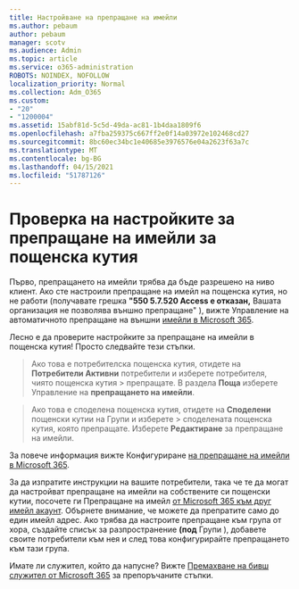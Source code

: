 ```yaml
---
title: Настройване на препращане на имейли
ms.author: pebaum
author: pebaum
manager: scotv
ms.audience: Admin
ms.topic: article
ms.service: o365-administration
ROBOTS: NOINDEX, NOFOLLOW
localization_priority: Normal
ms.collection: Adm_O365
ms.custom:
- "20"
- "1200004"
ms.assetid: 15abf81d-5c5d-49da-ac81-1b4daa1809f6
ms.openlocfilehash: a7fba259375c667ff2e0f14a03972e102468cd27
ms.sourcegitcommit: 8bc60ec34bc1e40685e3976576e04a2623f63a7c
ms.translationtype: MT
ms.contentlocale: bg-BG
ms.lasthandoff: 04/15/2021
ms.locfileid: "51787126"
---
```

# <a name="check-the-email-forwarding-settings-for-a-mailbox"></a>Проверка на настройките за препращане на имейли за пощенска кутия

Първо, препращането на имейли трябва да бъде разрешено на ниво клиент. Ако сте настроили препращане на имейл на пощенска кутия, но не работи (получавате грешка **"550 5.7.520 Access е отказан,** Вашата организация не позволява външно препращане" ), вижте Управление на автоматичното препращане на външни [имейли в Microsoft 365](https://docs.microsoft.com/microsoft-365/security/office-365-security/external-email-forwarding?view=o365-worldwide).

Лесно е да проверите настройките за препращане на имейли в пощенска кутия! Просто следвайте тези стъпки.
  
> Ако това е потребителска пощенска кутия, отидете на **Потребители Активни** потребители и изберете потребителя, чиято пощенска кутия \>  препращате. В раздела **Поща** изберете Управление на **препращането на имейли**.

> Ако това е споделена пощенска кутия, отидете на **Споделени** пощенски кутии на Групи и изберете \>  споделената пощенска кутия, която препращате. Изберете **Редактиране** за препращане на имейли.

За повече информация вижте Конфигуриране [на препращане на имейли в Microsoft 365](https://docs.microsoft.com/microsoft-365/admin/email/configure-email-forwarding).
  
За да изпратите инструкции на вашите потребители, така че те да могат да настройват препращане на имейли на собствените си пощенски кутии, посочете ги Препращане на имейл [от Microsoft 365 към друг имейл акаунт](https://support.office.com/article/Forward-email-from-Office-365-to-another-email-account-1ed4ee1e-74f8-4f53-a174-86b748ff6a0e). Обърнете внимание, че можете да препратите само до един имейл адрес. Ако трябва да настроите препращане към група от хора, създайте списък за разпространение **(под** Групи ), добавете своите потребители към нея и след това конфигурирайте препращането към тази група.
  
Имате ли служител, който да напусне? Вижте [Премахване на бивш служител от Microsoft 365](https://docs.microsoft.com/microsoft-365/admin/add-users/remove-former-employee) за препоръчаните стъпки.